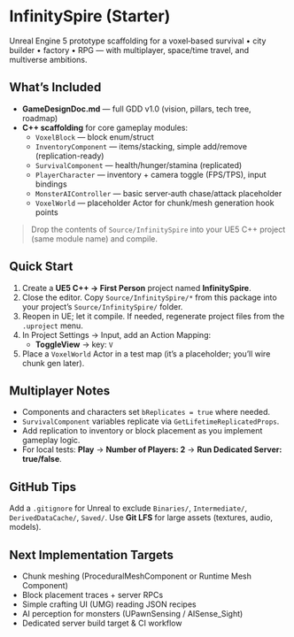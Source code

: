# InfinitySpire (Starter)
Unreal Engine 5 prototype scaffolding for a voxel‑based survival • city builder • factory • RPG — with multiplayer, space/time travel, and multiverse ambitions.

## What’s Included
- **GameDesignDoc.md** — full GDD v1.0 (vision, pillars, tech tree, roadmap)
- **C++ scaffolding** for core gameplay modules:
  - `VoxelBlock` — block enum/struct
  - `InventoryComponent` — items/stacking, simple add/remove (replication-ready)
  - `SurvivalComponent` — health/hunger/stamina (replicated)
  - `PlayerCharacter` — inventory + camera toggle (FPS/TPS), input bindings
  - `MonsterAIController` — basic server‑auth chase/attack placeholder
  - `VoxelWorld` — placeholder Actor for chunk/mesh generation hook points

> Drop the contents of `Source/InfinitySpire` into your UE5 C++ project (same module name) and compile.

## Quick Start
1. Create a **UE5 C++ → First Person** project named **InfinitySpire**.
2. Close the editor. Copy `Source/InfinitySpire/*` from this package into your project’s `Source/InfinitySpire/` folder.
3. Reopen in UE; let it compile. If needed, regenerate project files from the `.uproject` menu.
4. In Project Settings → Input, add an Action Mapping:
   - **ToggleView** → key: `V`
5. Place a `VoxelWorld` Actor in a test map (it’s a placeholder; you’ll wire chunk gen later).

## Multiplayer Notes
- Components and characters set `bReplicates = true` where needed.
- `SurvivalComponent` variables replicate via `GetLifetimeReplicatedProps`.
- Add replication to inventory or block placement as you implement gameplay logic.
- For local tests: **Play** → **Number of Players: 2** → **Run Dedicated Server: true/false**.

## GitHub Tips
Add a `.gitignore` for Unreal to exclude `Binaries/`, `Intermediate/`, `DerivedDataCache/`, `Saved/`.
Use **Git LFS** for large assets (textures, audio, models).

## Next Implementation Targets
- Chunk meshing (ProceduralMeshComponent or Runtime Mesh Component)
- Block placement traces + server RPCs
- Simple crafting UI (UMG) reading JSON recipes
- AI perception for monsters (UPawnSensing / AISense_Sight)
- Dedicated server build target & CI workflow

